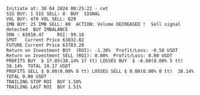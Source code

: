     Initiate at: 30 04 2024 00:25:22 - cet
    SIG BUY: 1 SIG SELL: 0  BUY  SIGNAL
    VOL BUY: 470 VOL SELL: 629
    IMB BUY: 25 IMB SELL: 80  ACTION: Volume DECREASED !  Sell signal detected  BUY IMBALANCE
    SMA : 63810.47     RSI: 99.16
    SPOT   Current Price 63832.02
    FUTURE Current Price 63783.20
    Return on Investment BUY  (ROI): -1.38%  Profit/Loss: -0.58 USDT
    Return on Investment SELL (ROI): 0.00%  Profit/Loss: 0.00 USDT
    PROFITS BUY  $ 17.05(38.14% 17 tt) LOSSES BUY  $ -6.88(0.00% 5 tt)  38.14%  TOTAL 10.17 USDT
    PROFITS SELL $ 0.00(0.00% 0 tt) LOSSES SELL $ 0.00(0.00% 0 tt)  38.14%  TOTAL 0.00 USDT
    TRAILING STOP ROI  BUY 1.50%
    TRAILING LAST ROI  BUY 1.51%
